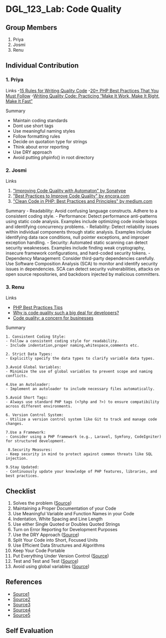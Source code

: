 # DGL_123_Lab: Code Quality

## Group Members
1. Priya
2. Josmi
3. Renu

## Individual Contribution
### 1. Priya
   Links
   -[15 Rules for Writing Quality Code](https://www.informit.com/articles/article.aspx?p=2223710)
   -[20+ PHP Best Practices That You Must Follow](https://corephp.com/php-best-practices-that-you-must-follow/)
   -[Writing Quality Code: Practicing “Make It Work, Make It Right, Make It Fast”](https://keyholesoftware.com/writing-quality-code-practicing-make-it-work-make-it-right-make-it-fast/)
   
   Summary
   - Maintain coding standards
   - Dont use short tags
   - Use meaningful naming styles
   - Follow formatting rules
   - Decide on quotation type for strings
   - Think about error reporting
   - Use DRY approach
   - Avoid putting phpinfo() in root directory
     
### 2. Josmi
   Links
   1. ["Improving Code Quality with Automaton" by Sonatype](https://blog.sonatype.com/improving-code-quality-with-automation)
   2. ["Best Practices to Improve Code Quality" by encora.com](https://www.encora.com/insights/best-practices-to-improve-code-quality)
   3. ["Clean Code in PHP: Best Practices and Principles" by medium.com](https://medium.com/@teal33t/clean-code-in-php-best-practices-and-principles-8ccf2f1673a7)
   
   Summary
     - Readability:
         Avoid confusing language constructs.
         Adhere to a consistent coding style.
     - Performance:
         Detect performance anti-patterns using static code analysis.
         Examples include optimizing code inside loops and identifying concurrency problems.
     - Reliability:
         Detect reliability issues within individual components through static analysis.
         Examples include identifying data race conditions, null pointer exceptions, and improper exception handling.
     - Security:
         Automated static scanning can detect security weaknesses.
         Examples include finding weak cryptography, insecure framework configurations, and hard-coded security tokens.
     - Dependency Management:
         Consider third-party dependencies carefully.
         Use Software Composition Analysis (SCA) to monitor and identify security issues in dependencies.
         SCA can detect security vulnerabilities, attacks on open source repositories, and backdoors injected by malicious committers.
         
### 3. Renu
   Links
   - [PHP Best Practices Tips](https://www.linkedin.com/pulse/php-best-practices-tips-samuel-john/)
   - [Why is code quality such a big deal for developers?](https://medium.com/@cleverti/why-is-code-quality-such-a-big-deal-for-developers-91bdace85d44)
   - [Code quality: a concern for businesses](https://stackoverflow.blog/2021/10/18/code-quality-a-concern-for-businesses-bottom-lines-and-empathetic-programmers/)
   
   Summary
   
    1. Consistent Coding Style:
    - Follow a consistent coding style for readability.
    - Include indentation,proper naming,whitespace,comments etc.

    2. Strict Data Types:
    - Explicitly specify the data types to clarify variable data types.
     
    3.Avoid Global Variables:
    - Minimize the use of global variables to prevent scope and naming conflicts.
    
    4.Use an Autoloader:
    - Implement an autoloader to include necessary files automatically.
    
    5.Avoid Short Tags:
    - Always use standard PHP tags (<?php and ?>) to ensure compatibility across different environments.
    
    6. Version Control System:
    - Utilize a version control system like Git to track and manage code changes.
    
    7.Use a Framework:
    - Consider using a PHP framework (e.g., Laravel, Symfony, CodeIgniter) for structured development.

     8.Security Measures:
    - Keep security in mind to protect against common threats like SQL injection.
    
    9.Stay Updated:
    - Continuously update your knowledge of PHP features, libraries, and best practices.

    


## Checklist
1.	Solves the problem
([Source](https://keyholesoftware.com/writing-quality-code-practicing-make-it-work-make-it-right-make-it-fast/))
2.	Maintaining a Proper Documentation of your Code
3.	Use Meaningful Variable and Function Names in your Code
4.	Indentation, White Spacing and Line Length
5.	Use either Single Quoted or Doubles Quoted Strings
6.	Turn on Error Reporting for Development Purposes
7.	Use the DRY Approach
([Source](https://corephp.com/php-best-practices-that-you-must-follow/))
8.	Split Your Code into Short, Focused Units
9.	Use Efficient Data Structures and Algorithms
10.	Keep Your Code Portable
11.	Put Everything Under Version Control
([Source](https://www.informit.com/articles/article.aspx?p=2223710))
12.	Test and Test and Test
([Source](https://www.encora.com/insights/best-practices-to-improve-code-quality))
13.	Avoid using global variables
([Source](https://www.linkedin.com/pulse/php-best-practices-tips-samuel-john/))


## References
- [Source1](https://keyholesoftware.com/writing-quality-code-practicing-make-it-work-make-it-right-make-it-fast/)
- [Source2](https://corephp.com/php-best-practices-that-you-must-follow/)
- [Source3](https://www.informit.com/articles/article.aspx?p=2223710)
- [Source4](https://www.encora.com/insights/best-practices-to-improve-code-quality)
- [Source5](https://www.linkedin.com/pulse/php-best-practices-tips-samuel-john/)

## Self Evaluation
  
